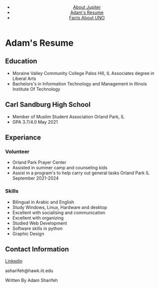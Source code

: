 <!Doctype html>
<html lang ='en'>
<head>
	<meta charset="UTF-8">
	<title>Adam's Resume</title>
	<link rel="stylesheet" href="css/style.css">
</head>
<body>
  <header id="main-header">
    <div class="nav-container">
      <nav class="navigation">
        <ul>
          <li><a href="https://adam893-o.github.io/jupiter2.css/">About Jupiter</a></li>
          <li><a href="https://adam893-o.github.io/resume.css/">Adam's Resume</a></li>
          <li><a href="https://adam893-o.github.io/Project-1-UNO">Facts About UNO</a></li>
        </ul>
      </nav>
	  </div>
  </header>
  <h1>Adam's Resume</h1>
  <h2>Education</h2>
    <ul>
	  <li>Moraine Valley Community College Palos Hill, IL Associates degree in Liberal Arts</li>
	  <li>Bachelors's in Information Technology and Management in Illinois Institute Of Technology</li>
    </ul>
  <h2>Carl Sandburg High School</h2>
    <ul>
	  <li>Member of Muslim Student Association Orland Park, IL</li>
	  <li>GPA 3.7/4.0 May 2021</li>
    </ul>
  <h2>Experiance</h2>
  <h3>Volunteer</h3>
    <ul>
	  <li>Orland Park Prayer Center</li>
	  <li>Assisted in summer camp and counseling kids</li>
	  <li>Assist in a program's to help carry out general tasks Orland Park IL September 2021-2024</li>
  </ul>
  <h3>Skills</h3>
  <ul>
    <li>Bilingual in Arabic and English</li>
	  <li>Study Windows, Linux, Hardware and desktop</li>
	  <li>Excellent with socialising and communication</li>
	  <li>Excellent with organizing</li>
	  <li>Studied Web Development</li>
	  <li>Software skills in python</li>
	  <li>Graphic Design</li>
  </ul>
  <h2>Contact Information</h2>
  <div>
    <p><a href="https://www.linkedin.com/feed/?trk=guest_homepage-basic_nav-header-signin" target="_blank">Linkedin</a></p>
    <p>asharifeh@hawk.iit.edu</p>
  </div>
  <footer>
  <p>Written By Adam Sharifeh</p>
  </footer>
</body>
</html>
